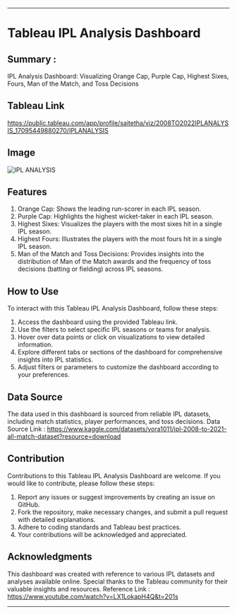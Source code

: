 
---

# Tableau IPL Analysis Dashboard

## Summary : 
IPL Analysis Dashboard: Visualizing Orange Cap, Purple Cap, Highest Sixes, Fours, Man of the Match, and Toss Decisions

## Tableau Link
https://public.tableau.com/app/profile/saitetha/viz/2008TO2022IPLANALYSIS_17095449880270/IPLANALYSIS

## Image
![IPL ANALYSIS](https://github.com/Saitetha/IPL-ANALYSIS-2022/assets/149963307/bb784311-c156-4536-95ed-e2b86e2d79c3)

## Features
1. Orange Cap: Shows the leading run-scorer in each IPL season.
2. Purple Cap: Highlights the highest wicket-taker in each IPL season.
3. Highest Sixes: Visualizes the players with the most sixes hit in a single IPL season.
4. Highest Fours: Illustrates the players with the most fours hit in a single IPL season.
5. Man of the Match and Toss Decisions: Provides insights into the distribution of Man of the Match awards and the frequency of toss decisions (batting or fielding) across IPL seasons.

## How to Use
To interact with this Tableau IPL Analysis Dashboard, follow these steps:
1. Access the dashboard using the provided Tableau link.
2. Use the filters to select specific IPL seasons or teams for analysis.
3. Hover over data points or click on visualizations to view detailed information.
4. Explore different tabs or sections of the dashboard for comprehensive insights into IPL statistics.
5. Adjust filters or parameters to customize the dashboard according to your preferences.

## Data Source
The data used in this dashboard is sourced from reliable IPL datasets, including match statistics, player performances, and toss decisions. 
Data Source Link : https://www.kaggle.com/datasets/vora1011/ipl-2008-to-2021-all-match-dataset?resource=download 

## Contribution
Contributions to this Tableau IPL Analysis Dashboard are welcome. If you would like to contribute, please follow these steps:
1. Report any issues or suggest improvements by creating an issue on GitHub.
2. Fork the repository, make necessary changes, and submit a pull request with detailed explanations.
3. Adhere to coding standards and Tableau best practices.
4. Your contributions will be acknowledged and appreciated.

## Acknowledgments
This dashboard was created with reference to various IPL datasets and analyses available online. 
Special thanks to the Tableau community for their valuable insights and resources.
Reference Link : https://www.youtube.com/watch?v=LX1LokapH4Q&t=201s

---
